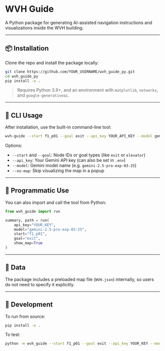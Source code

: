 # WVH Guide

A Python package for generating AI-assisted navigation instructions and visualizations inside the WVH building.

---

## 📦 Installation

Clone the repo and install the package locally:

```bash
git clone https://github.com/YOUR_USERNAME/wvh_guide_py.git
cd wvh_guide_py
pip install -e .
```

> Requires Python 3.9+, and an environment with `matplotlib`, `networkx`, and `google-generativeai`.

---

## 🚀 CLI Usage

After installation, use the built-in command-line tool:

```bash
wvh-guide --start f1_p01 --goal exit --api_key YOUR_API_KEY --model gemini-2.5-pro-exp-03-25
```

Options:

- `--start` and `--goal`: Node IDs or goal types (like `exit` or `elevator`)
- `--api_key`: Your Gemini API key (can also be set in `.env`)
- `--model`: Gemini model name (e.g. `gemini-2.5-pro-exp-03-25`)
- `--no-map`: Skip visualizing the map in a popup

---

## 🐍 Programmatic Use

You can also import and call the tool from Python:

```python
from wvh_guide import run

summary, path = run(
    api_key="YOUR_KEY",
    model="gemini-2.5-pro-exp-03-25",
    start="f1_p01",
    goal="exit",
    show_map=True
)
```

---

## 📁 Data

The package includes a preloaded map file (`WVH.json`) internally,
so users do not need to specify it explicitly.

---

## 🧪 Development

To run from source:

```bash
pip install -e .
```

To test:

```bash
python -m wvh_guide --start f1_p01 --goal exit --api_key YOUR_KEY --model gemini-2.5
```

